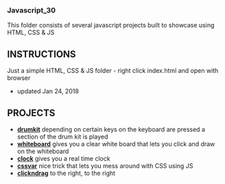 ### Javascript_30
This folder consists of several javascript projects built to showcase using HTML, CSS & JS

## INSTRUCTIONS
Just a simple HTML, CSS & JS folder - right click index.html and open with browser

- updated Jan 24, 2018


## PROJECTS
- **[drumkit](https://drumkit.ssowemimo.com)** depending on certain keys on the keyboard are pressed a section of the drum kit is played 
- **[whiteboard](https://whiteboard.ssowemimo.com)** gives you a clear white board that lets you click and draw on the whiteboard 
- **[clock](https://clock.ssowemimo.com)** gives you a real time clock
- **[cssvar](https://cssvar.ssowemimo.com)** nice trick that lets you mess around with CSS using JS
- **[clickndrag](https://clickndrag.ssowemimo.com)** to the right, to the right


